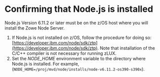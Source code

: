 # Confirming that Node.js is installed

Node.js Version 6.11.2 or later must be on the z/OS host where you will install the Zowe Node Server.

1.   If Node.js is not installed on z/OS, follow the procedure for doing so: [https://developer.ibm.com/node/sdk/ztp](https://developer.ibm.com/node/sdk/ztp). Note that installation of the C/C++ compiler is not necessary for running zLUX.
2.   Set the *NODE_HOME* environment variable to the directory where Node.js is installed. For example, \(`NODE_HOME=/proj/mvd/node/installs/node-v6.11.2-os390-s390x`\). 


